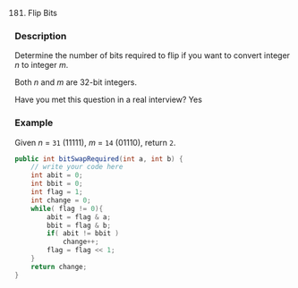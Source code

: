 181. Flip Bits

### Description

Determine the number of bits required to flip if you want to convert integer *n* to integer *m*.

Both *n* and *m* are 32-bit integers.

Have you met this question in a real interview?  Yes

### Example

Given *n* = `31` (11111), *m* = `14` (01110), return `2`.



```java
public int bitSwapRequired(int a, int b) {
    // write your code here
    int abit = 0;
    int bbit = 0;
    int flag = 1;
    int change = 0;
    while( flag != 0){
        abit = flag & a;
        bbit = flag & b;
        if( abit != bbit )
            change++;
        flag = flag << 1;
    }
    return change;
}
```

